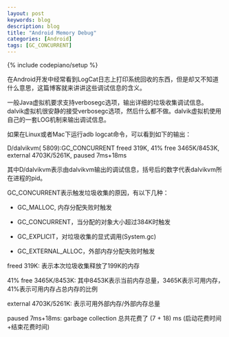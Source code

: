 ```yaml
---
layout: post
keywords: blog
description: blog
title: "Android Memory Debug"
categories: [Android]
tags: [GC_CONCURRENT]
---
```

{% include codepiano/setup %}

在Android开发中经常看到LogCat日志上打印系统回收的东西，但是却又不知道什么意思，这篇博客就来讲讲这些调试信息的含义。

一般Java虚拟机要求支持verbosegc选项，输出详细的垃圾收集调试信息。dalvik虚拟机很安静的接受verbosegc选项，然后什么都不做。dalvik虚拟机使用自己的一套LOG机制来输出调试信息。

如果在Linux或者Mac下运行adb logcat命令，可以看到如下的输出：

D/dalvikvm( 5809):GC_CONCURRENT freed 319K, 41% free 3465K/8453K, external 4703K/5261K, paused 7ms+18ms

其中D/dalvikvm表示由dalvikvm输出的调试信息，括号后的数字代表dalvikvm所在进程的pid。

GC_CONCURRENT表示触发垃圾收集的原因，有以下几种：

* GC_MALLOC, 内存分配失败时触发

* GC_CONCURRENT，当分配的对象大小超过384K时触发

* GC_EXPLICIT，对垃圾收集的显式调用(System.gc)

* GC_EXTERNAL_ALLOC，外部内存分配失败时触发

freed 319K: 表示本次垃圾收集释放了199K的内存

41% free 3465K/8453K: 其中8453K表示当前内存总量，3465K表示可用内存，41%表示可用内存占总内存的比例

external 4703K/5261K: 表示可用外部内存/外部内存总量

paused 7ms+18ms: garbage collection 总共花费了 (7 + 18) ms (启动花费时间+结束花费时间)
